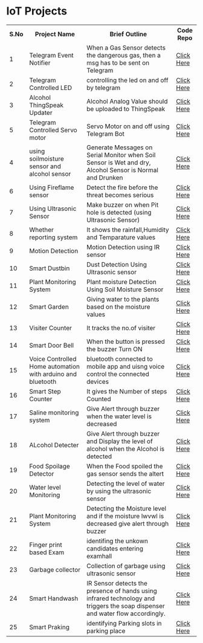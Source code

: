# IoT Projects

<table>
  <tr>
    <th>S.No</th>
    <th>Project Name</th>
    <th>Brief Outline</th>
    <th>Code Repo</th>
  </tr>
  <tr>
    <td>1</td>
    <td>Telegram Event Notifier</td>
    <td>When a Gas Sensor detects the dangerous gas, then a msg has to be sent on Telegram</td>
    <td><a href="https://github.com/maddydevgits/iot-activities/tree/main/project1">Click Here</a></td>
  </tr>
  <td>2</td>
    <td>Telegram Controlled LED</td>
    <td>controlling the led on and off by telegram</td>
    <td><a href="https://github.com/maddydevgits/iot-activities/tree/main/Project2">Click Here</a></td>
   <tr>
    <td>3</td>
    <td>Alcohol ThingSpeak Updater</td>
    <td>Alcohol Analog Value should be uploaded to ThingSpeak</td>
    <td><a href="https://github.com/maddydevgits/iot-activities/tree/main/Project3">Click Here</a></td>
  </tr>
  <tr>
    <td>5</td>
    <td>Telegram Controlled Servo motor</td>
    <td>Servo Motor on and off using Telegram Bot</td>
    <td><a href="https://github.com/maddydevgits/iot-activities/tree/main/Project5">Click Here</a></td>
  </tr>
  <tr>
    <td>4</td>
    <td>using soilmoisture sensor and alcohol sensor</td>
    <td>Generate Messages on Serial Monitor when Soil Sensor is Wet and dry, Alcohol Sensor is Normal and Drunken</td>
    <td><a href="https://github.com/maddydevgits/iot-activities/blob/main/project4/main.ino">Click Here</a></td>
  </tr>
  <tr>
    <td>6</td>
    <td>Using Fireflame sensor</td>
    <td>Detect the fire before the threat becomes serious</td>
    <td><a href="https://github.com/maddydevgits/iot-activities/blob/main/project6/main.ino">Click Here</a></td>
  </tr>
  <tr>
    <td>7</td>
    <td>Using Ultrasonic Sensor</td>
    <td>Make buzzer on when Pit hole is detected (using Ultrasonic Sensor) </td>
    <td><a href="https://github.com/maddydevgits/iot-activities/blob/main/project7/main.ino">Click Here</a></td>
  </tr>
  <tr>
    <td>8</td>
    <td>Whether reporting system </td>
    <td>It shows the rainfall,Humidity and Temparature values </td>
    <td><a href="https://github.com/maddydevgits/iot-activities/blob/main/project8/main.ino">Click Here</a></td>
  </tr>
  <tr>
    <td>9</td>
    <td>Motion Detection</td>
    <td>Motion Detection using IR sensor </td>
    <td><a href="https://github.com/maddydevgits/iot-activities/blob/main/project9/main.ino">Click Here</a></td>
  </tr>
   <tr>
    <td>10</td>
    <td>Smart Dustbin</td>
    <td>Dust Detection Using Ultrasonic sensor</td>
    <td><a href="https://github.com/maddydevgits/iot-activities/tree/main/project10">Click Here</a></td>
  </tr>
  <tr>
    <td>11</td>
    <td>Plant Monitoring System</td>
    <td>Plant moisture Detection Using Soil Moisture Sensor</td>
    <td><a href="https://github.com/maddydevgits/iot-activities/tree/main/Project11">Click Here</a></td>
  </tr>
  <td>12</td>
    <td>Smart Garden</td>
    <td>Giving water to the plants based on the moisture values</td>
    <td><a href="">Click Here</a></td>
  </tr>
   </tr>
  <td>13</td>
    <td>Visiter Counter</td>
    <td>It tracks the no.of visiter</td>
    <td><a href="https://github.com/maddydevgits/iot-activities/tree/main/Project13">Click Here</a></td>
  </tr>
  <td>14</td>
    <td>Smart Door Bell</td>
    <td>When the button is pressed the buzzer Turn ON</td>
    <td><a href="https://github.com/maddydevgits/iot-activities/tree/main/project14">Click Here</a></td>
  </tr>
   <tr>
  <td>15</td>
    <td>Voice Controlled Home automation with arduino and bluetooth</td>
    <td>bluetooth connected to mobile app and uisng voice control the connected devices</td>
    <td><a href=https://github.com/sudheer1360/wheres-waldo-path-optimization>Click Here</a></td>
  </tr>
   <tr>
  <td>16</td>
    <td>Smart Step Counter</td>
    <td>It gives the Number of steps Counted</td>
    <td><a href="https://github.com/maddydevgits/iot-activities/tree/main/project16" >Click Here</a></td>
  </tr>
  <tr>
  <td>17</td>
    <td>Saline monitoring system</td>
    <td>Give Alert through buzzer when the water level is decreased</td>
    <td><a href=https://github.com/maddydevgits/iot-activities/tree/main/Project17 >Click Here</a></td>
  </tr>
   <td>18</td>
    <td>ALcohol Detecter</td>
    <td>Give Alert through buzzer and Display the level of alcohol when the Alcohol is detected</td>
    <td><a href=https://github.com/maddydevgits/iot-activities/tree/main/Project18h>Click Here</a></td>
  </tr>
</tr>
<tr>
   <td>19</td>
    <td>Food Spoilage Detector</td>
    <td>When the Food spoiled the gas sensor sends the altert</td>
    <td><a href="https://github.com/maddydevgits/iot-activities/tree/main/project19">Click Here</a></td>
  </tr>
  
  <tr>
   <td>20</td>
    <td>Water level Monitoring</td>
    <td>Detecting the level of water by using the ultrasonic sensor</td>
    <td><a href="https://github.com/maddydevgits/iot-activities/tree/main/project20">Click Here</a></td>
  </tr>
  <tr>
  <td>21</td>
  <td>Plant Monitoring System</td>
  <td>Detecting the Moisture level and if the moisture lwvwl is decreased give alert through buzzer</td>
  <td><a href=https://github.com/maddydevgits/iot-activities/tree/main/Project21>Click Here</a></td>
  </tr>
  <tr>
  <td>22</td>
  <td>Finger print based Exam </td>
  <td>identifing the unkown candidates entering examhall</td>
  <td><a href=https://github.com/maddydevgits/iot-activities/tree/main/project22>Click Here</a></td>
  </tr>
  <tr>
  <td>23</td>
  <td>Garbage collector </td>
  <td>Collection of garbage using ultrasonic sensor</td>
  <td><a href ="https://github.com/maddydevgits/iot-activities/tree/main/Project23">Click Here</a></td>
  </tr>
  <tr>
  <td>24</td>
  <td>Smart Handwash</td>
  <td>IR Sensor detects the presence of hands using infrared technology and triggers the soap dispenser and water flow accordingly.</td>
  <td><a href ="https://github.com/maddydevgits/iot-activities/tree/main/project24">Click Here</a></td>
  </tr>
  <tr>
  <td>25</td>
  <td>Smart Praking</td>
  <td>identifying Parking slots in parking place</td>
  <td><a href ="https://github.com/maddydevgits/iot-activities/tree/main/Project25">Click Here</a></td>
  </tr>
  </table>


